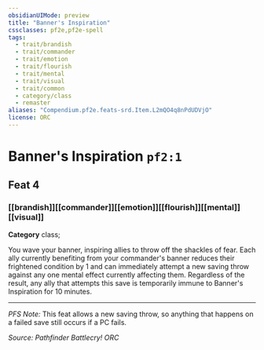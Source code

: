 ```yaml
---
obsidianUIMode: preview
title: "Banner's Inspiration"
cssclasses: pf2e,pf2e-spell
tags:
  - trait/brandish
  - trait/commander
  - trait/emotion
  - trait/flourish
  - trait/mental
  - trait/visual
  - trait/common
  - category/class
  - remaster
aliases: "Compendium.pf2e.feats-srd.Item.L2mQO4q8nPdUDVjO"
license: ORC
---
```

# Banner's Inspiration `pf2:1`
## Feat 4
### [[brandish]][[commander]][[emotion]][[flourish]][[mental]][[visual]]

**Category** class; 




You wave your banner, inspiring allies to throw off the shackles of fear. Each ally currently benefiting from your commander's banner reduces their frightened condition by 1 and can immediately attempt a new saving throw against any one mental effect currently affecting them. Regardless of the result, any ally that attempts this save is temporarily immune to Banner's Inspiration for 10 minutes.

* * *

_PFS Note:_ This feat allows a new saving throw, so anything that happens on a failed save still occurs if a PC fails.

*Source: Pathfinder Battlecry!*
*ORC*